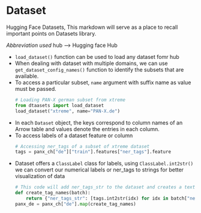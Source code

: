 # Dataset

Hugging Face Datasets, This markdown will serve as a place to recall important points on Datasets library.

*Abbreviation used*
hub --> Hugging face Hub

* `load_dataset()` function can be used to load any dataset fomr hub
* When dealing with dataset with multiple domains, we can use `get_dataset_config_names()` function to identify the subsets that are available.
* To access a particular subset, `name`  argument with suffix name as value must be passed.
    ```Python
    # Loading PAN-X german subset from xtreme
    from dtaasets import load_dataset
    load_dataset("xtreme", name="PAN-X.de")
    ```
* In each `Dataset` object, the keys correspond to column names of an Arrow table and values denote the entries in each column.
* To access labels of a dataset feature or column
    ```Python
    # Accessing ner_tags of a subset of xtreme dataset
    tags = panx_ch["de"]["train"].features["ner_tags"].feature
    ```
* Dataset offers a `ClassLabel` class for labels, using `ClassLabel.int2str()` we can convert our numerical labels or ner_tags to strings for better visualization of data
    ```Python
    # This code will add ner_tags_str to the dataset and creates a text representation of ner tags
    def create_tag_names(batch):
        return {"ner_tags_str": [tags.int2str(idx) for idx in batch["ner_tags"]]}
    panx_de = panx_ch["de"].map(create_tag_names)
    ```